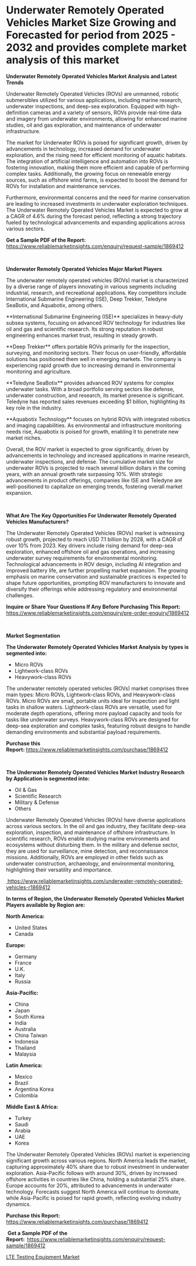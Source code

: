 <p><h1>Underwater Remotely Operated Vehicles Market Size Growing and Forecasted for period from 2025 - 2032 and provides complete market analysis of this market</h1></p><p><strong>Underwater Remotely Operated Vehicles Market Analysis and Latest Trends</strong></p>
<p><p>Underwater Remotely Operated Vehicles (ROVs) are unmanned, robotic submersibles utilized for various applications, including marine research, underwater inspections, and deep-sea exploration. Equipped with high-definition cameras and a variety of sensors, ROVs provide real-time data and imagery from underwater environments, allowing for enhanced marine studies, oil and gas exploration, and maintenance of underwater infrastructure.</p><p>The market for Underwater ROVs is poised for significant growth, driven by advancements in technology, increased demand for underwater exploration, and the rising need for efficient monitoring of aquatic habitats. The integration of artificial intelligence and automation into ROVs is fostering innovation, making them more efficient and capable of performing complex tasks. Additionally, the growing focus on renewable energy sources, such as offshore wind farms, is expected to boost the demand for ROVs for installation and maintenance services.</p><p>Furthermore, environmental concerns and the need for marine conservation are leading to increased investments in underwater exploration techniques. The Underwater Remotely Operated Vehicles Market is expected to grow at a CAGR of 4.6% during the forecast period, reflecting a strong trajectory fueled by technological advancements and expanding applications across various sectors.</p></p>
<p><strong>Get a Sample PDF of the Report:&nbsp;</strong> <a href="https://www.reliablemarketinsights.com/enquiry/request-sample/1869412?utm_campaign=2885&utm_medium=2&utm_source=Github&utm_content=ia&utm_term=08042025&utm_id=underwater-remotely-operated-vehicles">https://www.reliablemarketinsights.com/enquiry/request-sample/1869412</a></p>
<p>&nbsp;</p>
<p><strong>Underwater Remotely Operated Vehicles Major Market Players</strong></p>
<p><p>The underwater remotely operated vehicles (ROVs) market is characterized by a diverse range of players innovating in various segments including industrial, research, and recreational applications. Key competitors include International Submarine Engineering (ISE), Deep Trekker, Teledyne SeaBotix, and Aquabotix, among others.</p><p>**International Submarine Engineering (ISE)** specializes in heavy-duty subsea systems, focusing on advanced ROV technology for industries like oil and gas and scientific research. Its strong reputation in robust engineering enhances market trust, resulting in steady growth.</p><p>**Deep Trekker** offers portable ROVs primarily for the inspection, surveying, and monitoring sectors. Their focus on user-friendly, affordable solutions has positioned them well in emerging markets. The company is experiencing rapid growth due to increasing demand in environmental monitoring and agriculture.</p><p>**Teledyne SeaBotix** provides advanced ROV systems for complex underwater tasks. With a broad portfolio serving sectors like defense, underwater construction, and research, its market presence is significant. Teledyne has reported sales revenues exceeding $1 billion, highlighting its key role in the industry.</p><p>**Aquabotix Technology** focuses on hybrid ROVs with integrated robotics and imaging capabilities. As environmental and infrastructure monitoring needs rise, Aquabotix is poised for growth, enabling it to penetrate new market niches.</p><p>Overall, the ROV market is expected to grow significantly, driven by advancements in technology and increased applications in marine research, underwater inspections, and defense. The cumulative market size for underwater ROVs is projected to reach several billion dollars in the coming years, with an annual growth rate surpassing 10%. With strategic advancements in product offerings, companies like ISE and Teledyne are well-positioned to capitalize on emerging trends, fostering overall market expansion.</p></p>
<p>&nbsp;</p>
<p><strong>What Are The Key Opportunities For Underwater Remotely Operated Vehicles Manufacturers?</strong></p>
<p><p>The Underwater Remotely Operated Vehicles (ROVs) market is witnessing robust growth, projected to reach USD 7.1 billion by 2028, with a CAGR of over 10% from 2023. Key drivers include rising demand for deep-sea exploration, enhanced offshore oil and gas operations, and increasing underwater survey requirements for environmental monitoring. Technological advancements in ROV design, including AI integration and improved battery life, are further propelling market expansion. The growing emphasis on marine conservation and sustainable practices is expected to shape future opportunities, prompting ROV manufacturers to innovate and diversify their offerings while addressing regulatory and environmental challenges.</p></p>
<p><strong>Inquire or Share Your Questions If Any Before Purchasing This Report:</strong> <a href="https://www.reliablemarketinsights.com/enquiry/pre-order-enquiry/1869412?utm_campaign=2885&utm_medium=2&utm_source=Github&utm_content=ia&utm_term=08042025&utm_id=underwater-remotely-operated-vehicles">https://www.reliablemarketinsights.com/enquiry/pre-order-enquiry/1869412</a></p>
<p>&nbsp;</p>
<p><strong>Market Segmentation</strong></p>
<p><strong>The Underwater Remotely Operated Vehicles Market Analysis by types is segmented into:</strong></p>
<p><ul><li>Micro ROVs</li><li>Lightwork-class ROVs</li><li>Heavywork-class ROVs</li></ul></p>
<p><p>The underwater remotely operated vehicles (ROVs) market comprises three main types: Micro ROVs, Lightwork-class ROVs, and Heavywork-class ROVs. Micro ROVs are small, portable units ideal for inspection and light tasks in shallow waters. Lightwork-class ROVs are versatile, used for moderate depth operations, offering more payload capacity and tools for tasks like underwater surveys. Heavywork-class ROVs are designed for deep-sea exploration and complex tasks, featuring robust designs to handle demanding environments and substantial payload requirements.</p></p>
<p><strong>Purchase this Report:&nbsp;</strong><a href="https://www.reliablemarketinsights.com/purchase/1869412?utm_campaign=2885&utm_medium=2&utm_source=Github&utm_content=ia&utm_term=08042025&utm_id=underwater-remotely-operated-vehicles">https://www.reliablemarketinsights.com/purchase/1869412</a></p>
<p>&nbsp;</p>
<p><strong>The Underwater Remotely Operated Vehicles Market Industry Research by Application is segmented into:</strong></p>
<p><ul><li>Oil & Gas</li><li>Scientific Research</li><li>Military & Defense</li><li>Others</li></ul></p>
<p><p>Underwater Remotely Operated Vehicles (ROVs) have diverse applications across various sectors. In the oil and gas industry, they facilitate deep-sea exploration, inspection, and maintenance of offshore infrastructure. In scientific research, ROVs enable studying marine environments and ecosystems without disturbing them. In the military and defense sector, they are used for surveillance, mine detection, and reconnaissance missions. Additionally, ROVs are employed in other fields such as underwater construction, archaeology, and environmental monitoring, highlighting their versatility and importance.</p></p>
<p><a href="https://www.reliablemarketinsights.com/underwater-remotely-operated-vehicles-r1869412?utm_campaign=2885&utm_medium=2&utm_source=Github&utm_content=ia&utm_term=08042025&utm_id=underwater-remotely-operated-vehicles">&nbsp;https://www.reliablemarketinsights.com/underwater-remotely-operated-vehicles-r1869412</a></p>
<p><strong>In terms of Region, the Underwater Remotely Operated Vehicles Market Players available by Region are:</strong></p>
<p>
    <p> <strong> North America: </strong>
        <ul>
            <li>United States</li>
            <li>Canada</li>
        </ul>
        </p> 
    <p> <strong> Europe: </strong>
        <ul>
            <li>Germany</li>
            <li>France</li>
            <li>U.K.</li>
            <li>Italy</li>
            <li>Russia</li>
        </ul>
        </p> 
    <p> <strong> Asia-Pacific: </strong>
        <ul>
            <li>China</li>
            <li>Japan</li>
            <li>South Korea</li>
            <li>India</li>
            <li>Australia</li>
            <li>China Taiwan</li>
            <li>Indonesia</li>
            <li>Thailand</li>
            <li>Malaysia</li>
        </ul>
        </p> 
    <p> <strong> Latin America: </strong>
        <ul>
            <li>Mexico</li>
            <li>Brazil</li>
            <li>Argentina Korea</li>
            <li>Colombia</li>
        </ul>
        </p> 
    <p> <strong> Middle East & Africa: </strong>
        <ul>
            <li>Turkey</li>
            <li>Saudi</li>
            <li>Arabia</li>
            <li>UAE</li>
            <li>Korea</li>
        </ul>
    </p>
    </p>
<p><p>The Underwater Remotely Operated Vehicles (ROVs) market is experiencing significant growth across various regions. North America leads the market, capturing approximately 40% share due to robust investment in underwater exploration. Asia-Pacific follows with around 30%, driven by increased offshore activities in countries like China, holding a substantial 25% share. Europe accounts for 20%, attributed to advancements in underwater technology. Forecasts suggest North America will continue to dominate, while Asia-Pacific is poised for rapid growth, reflecting evolving industry dynamics.</p></p>
<p><strong>Purchase this Report: </strong><a href="https://www.reliablemarketinsights.com/purchase/1869412?utm_campaign=2885&utm_medium=2&utm_source=Github&utm_content=ia&utm_term=08042025&utm_id=underwater-remotely-operated-vehicles">https://www.reliablemarketinsights.com/purchase/1869412</a></p>
<p>&nbsp;<strong>Get a Sample PDF of the Report:&nbsp;&nbsp;</strong><a href="https://www.reliablemarketinsights.com/enquiry/request-sample/1869412?utm_campaign=2885&utm_medium=2&utm_source=Github&utm_content=ia&utm_term=08042025&utm_id=underwater-remotely-operated-vehicles">https://www.reliablemarketinsights.com/enquiry/request-sample/1869412</a></p>
<p><strong></strong></p>
<p><p><a href="https://github.com/ajayanhaizan/Market-Research-Report-List-1/blob/main/lte-testing-equipment-market.md?utm_campaign=2885&utm_medium=2&utm_source=Github&utm_content=ia&utm_term=08042025&utm_id=underwater-remotely-operated-vehicles">LTE Testing Equipment Market</a></p></p>